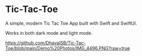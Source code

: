 # Tic-Tac-Toe
A simple, modern Tic Tac Toe App built with Swift and SwiftUI.

Works in both dark mode and light mode.



https://github.com/DhavalSB/Tic-Tac-Toe/blob/main/Demo%20Photos/IMG_4496.PNG?raw=true
